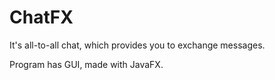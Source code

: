 # ChatFX

It's all-to-all chat, which provides you to exchange messages.

Program has GUI, made with JavaFX.
